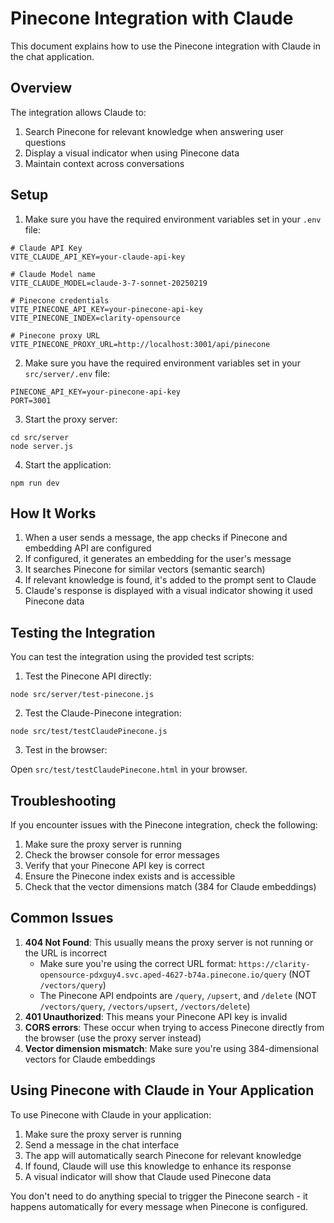 # Pinecone Integration with Claude

This document explains how to use the Pinecone integration with Claude in the chat application.

## Overview

The integration allows Claude to:
1. Search Pinecone for relevant knowledge when answering user questions
2. Display a visual indicator when using Pinecone data
3. Maintain context across conversations

## Setup

1. Make sure you have the required environment variables set in your `.env` file:

```
# Claude API Key
VITE_CLAUDE_API_KEY=your-claude-api-key

# Claude Model name
VITE_CLAUDE_MODEL=claude-3-7-sonnet-20250219

# Pinecone credentials
VITE_PINECONE_API_KEY=your-pinecone-api-key
VITE_PINECONE_INDEX=clarity-opensource

# Pinecone proxy URL
VITE_PINECONE_PROXY_URL=http://localhost:3001/api/pinecone
```

2. Make sure you have the required environment variables set in your `src/server/.env` file:

```
PINECONE_API_KEY=your-pinecone-api-key
PORT=3001
```

3. Start the proxy server:

```
cd src/server
node server.js
```

4. Start the application:

```
npm run dev
```

## How It Works

1. When a user sends a message, the app checks if Pinecone and embedding API are configured
2. If configured, it generates an embedding for the user's message
3. It searches Pinecone for similar vectors (semantic search)
4. If relevant knowledge is found, it's added to the prompt sent to Claude
5. Claude's response is displayed with a visual indicator showing it used Pinecone data

## Testing the Integration

You can test the integration using the provided test scripts:

1. Test the Pinecone API directly:

```
node src/server/test-pinecone.js
```

2. Test the Claude-Pinecone integration:

```
node src/test/testClaudePinecone.js
```

3. Test in the browser:

Open `src/test/testClaudePinecone.html` in your browser.

## Troubleshooting

If you encounter issues with the Pinecone integration, check the following:

1. Make sure the proxy server is running
2. Check the browser console for error messages
3. Verify that your Pinecone API key is correct
4. Ensure the Pinecone index exists and is accessible
5. Check that the vector dimensions match (384 for Claude embeddings)

## Common Issues

1. **404 Not Found**: This usually means the proxy server is not running or the URL is incorrect
   - Make sure you're using the correct URL format: `https://clarity-opensource-pdxguy4.svc.aped-4627-b74a.pinecone.io/query` (NOT `/vectors/query`)
   - The Pinecone API endpoints are `/query`, `/upsert`, and `/delete` (NOT `/vectors/query`, `/vectors/upsert`, `/vectors/delete`)
2. **401 Unauthorized**: This means your Pinecone API key is invalid
3. **CORS errors**: These occur when trying to access Pinecone directly from the browser (use the proxy server instead)
4. **Vector dimension mismatch**: Make sure you're using 384-dimensional vectors for Claude embeddings

## Using Pinecone with Claude in Your Application

To use Pinecone with Claude in your application:

1. Make sure the proxy server is running
2. Send a message in the chat interface
3. The app will automatically search Pinecone for relevant knowledge
4. If found, Claude will use this knowledge to enhance its response
5. A visual indicator will show that Claude used Pinecone data

You don't need to do anything special to trigger the Pinecone search - it happens automatically for every message when Pinecone is configured.
